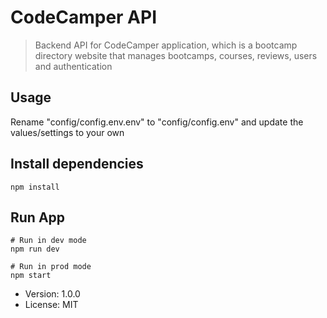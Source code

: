 # CodeCamper API

> Backend API for CodeCamper application, which is a bootcamp directory website that manages bootcamps, courses, reviews, users and authentication

## Usage
Rename "config/config.env.env" to "config/config.env" and update the values/settings to your own

## Install dependencies
```
npm install
```

## Run App
```
# Run in dev mode
npm run dev

# Run in prod mode
npm start
```

- Version: 1.0.0
- License: MIT